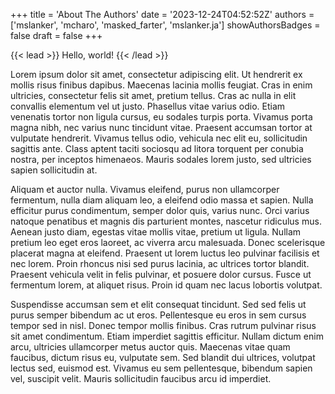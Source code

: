 +++
title = 'About The Authors'
date = '2023-12-24T04:52:52Z'
authors = ['mslanker', 'mcharo', 'masked_farter', 'mslanker.ja']
showAuthorsBadges = false
draft = false
+++

{{< lead >}}
Hello, world!
{{< /lead >}}


Lorem ipsum dolor sit amet, consectetur adipiscing elit. Ut hendrerit ex mollis risus finibus dapibus. Maecenas lacinia mollis feugiat. Cras in enim ultricies, consectetur felis sit amet, pretium tellus. Cras ac nulla in elit convallis elementum vel ut justo. Phasellus vitae varius odio. Etiam venenatis tortor non ligula cursus, eu sodales turpis porta. Vivamus porta magna nibh, nec varius nunc tincidunt vitae. Praesent accumsan tortor at vulputate hendrerit. Vivamus tellus odio, vehicula nec elit eu, sollicitudin sagittis ante. Class aptent taciti sociosqu ad litora torquent per conubia nostra, per inceptos himenaeos. Mauris sodales lorem justo, sed ultricies sapien sollicitudin at.

Aliquam et auctor nulla. Vivamus eleifend, purus non ullamcorper fermentum, nulla diam aliquam leo, a eleifend odio massa et sapien. Nulla efficitur purus condimentum, semper dolor quis, varius nunc. Orci varius natoque penatibus et magnis dis parturient montes, nascetur ridiculus mus. Aenean justo diam, egestas vitae mollis vitae, pretium ut ligula. Nullam pretium leo eget eros laoreet, ac viverra arcu malesuada. Donec scelerisque placerat magna at eleifend. Praesent ut lorem luctus leo pulvinar facilisis et nec lorem. Proin rhoncus nisi sed purus lacinia, ac ultrices tortor blandit. Praesent vehicula velit in felis pulvinar, et posuere dolor cursus. Fusce ut fermentum lorem, at aliquet risus. Proin id quam nec lacus lobortis volutpat.

Suspendisse accumsan sem et elit consequat tincidunt. Sed sed felis ut purus semper bibendum ac ut eros. Pellentesque eu eros in sem cursus tempor sed in nisl. Donec tempor mollis finibus. Cras rutrum pulvinar risus sit amet condimentum. Etiam imperdiet sagittis efficitur. Nullam dictum enim arcu, ultricies ullamcorper metus auctor quis. Maecenas vitae quam faucibus, dictum risus eu, vulputate sem. Sed blandit dui ultrices, volutpat lectus sed, euismod est. Vivamus eu sem pellentesque, bibendum sapien vel, suscipit velit. Mauris sollicitudin faucibus arcu id imperdiet.

<!-- {{< button href="#button" target="_self" >}}
Call to action
{{< /button >}} -->
